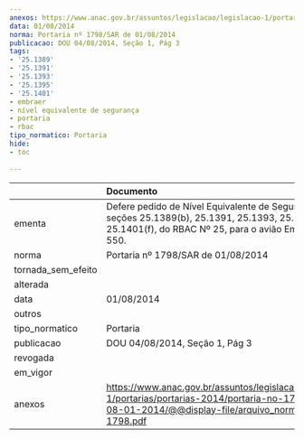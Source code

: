 ```yaml
---
anexos: https://www.anac.gov.br/assuntos/legislacao/legislacao-1/portarias/portarias-2014/portaria-no-1798-sar-de-08-01-2014/@@display-file/arquivo_norma/PA2014-1798.pdf
data: 01/08/2014
norma: Portaria nº 1798/SAR de 01/08/2014
publicacao: DOU 04/08/2014, Seção 1, Pág 3
tags:
- '25.1389'
- '25.1391'
- '25.1393'
- '25.1395'
- '25.1401'
- embraer
- nível equivalente de segurança
- portaria
- rbac
tipo_normatico: Portaria
hide: 
- toc 
 
---
```


|                    | Documento                                                                                                                                                         |
|:-------------------|:------------------------------------------------------------------------------------------------------------------------------------------------------------------|
| ementa             | Defere pedido de Nível Equivalente de Segurança às seções 25.1389(b), 25.1391, 25.1393, 25.1395 e 25.1401(f), do RBAC Nº 25, para o avião Embraer EMB-550.        |
| norma              | Portaria nº 1798/SAR de 01/08/2014                                                                                                                                |
| tornada_sem_efeito |                                                                                                                                                                   |
| alterada           |                                                                                                                                                                   |
| data               | 01/08/2014                                                                                                                                                        |
| outros             |                                                                                                                                                                   |
| tipo_normatico     | Portaria                                                                                                                                                          |
| publicacao         | DOU 04/08/2014, Seção 1, Pág 3                                                                                                                                    |
| revogada           |                                                                                                                                                                   |
| em_vigor           |                                                                                                                                                                   |
| anexos             | https://www.anac.gov.br/assuntos/legislacao/legislacao-1/portarias/portarias-2014/portaria-no-1798-sar-de-08-01-2014/@@display-file/arquivo_norma/PA2014-1798.pdf |